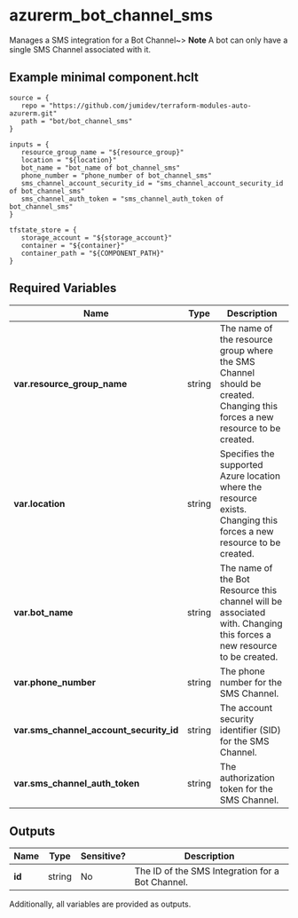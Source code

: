 # azurerm_bot_channel_sms

Manages a SMS integration for a Bot Channel~> **Note** A bot can only have a single SMS Channel associated with it.

## Example minimal component.hclt

```hcl
source = {
   repo = "https://github.com/jumidev/terraform-modules-auto-azurerm.git" 
   path = "bot/bot_channel_sms" 
}

inputs = {
   resource_group_name = "${resource_group}" 
   location = "${location}" 
   bot_name = "bot_name of bot_channel_sms" 
   phone_number = "phone_number of bot_channel_sms" 
   sms_channel_account_security_id = "sms_channel_account_security_id of bot_channel_sms" 
   sms_channel_auth_token = "sms_channel_auth_token of bot_channel_sms" 
}

tfstate_store = {
   storage_account = "${storage_account}" 
   container = "${container}" 
   container_path = "${COMPONENT_PATH}" 
}

```

## Required Variables

| Name | Type |  Description |
| ---- | --------- |  ----------- |
| **var.resource_group_name** | string |  The name of the resource group where the SMS Channel should be created. Changing this forces a new resource to be created. | 
| **var.location** | string |  Specifies the supported Azure location where the resource exists. Changing this forces a new resource to be created. | 
| **var.bot_name** | string |  The name of the Bot Resource this channel will be associated with. Changing this forces a new resource to be created. | 
| **var.phone_number** | string |  The phone number for the SMS Channel. | 
| **var.sms_channel_account_security_id** | string |  The account security identifier (SID) for the SMS Channel. | 
| **var.sms_channel_auth_token** | string |  The authorization token for the SMS Channel. | 



## Outputs

| Name | Type | Sensitive? | Description |
| ---- | ---- | --------- | --------- |
| **id** | string | No  | The ID of the SMS Integration for a Bot Channel. | 

Additionally, all variables are provided as outputs.
